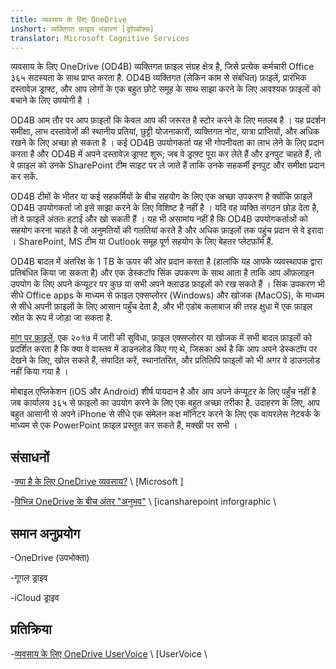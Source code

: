 ```yaml
---
title: व्यवसाय के लिए OneDrive
inshort: व्यक्तिगत फ़ाइल भंडारण [ड्रॉपबॉक्स]
translator: Microsoft Cognitive Services
---
```



व्यवसाय के लिए OneDrive (OD4B) व्यक्तिगत फ़ाइल संग्रह क्षेत्र है, जिसे प्रत्येक कर्मचारी Office ३६५ सदस्यता के साथ प्राप्त करता है. OD4B व्यक्तिगत (लेकिन काम से संबंधित) फ़ाइलें, प्रारंभिक दस्तावेज़ ड्राफ्ट, और आप लोगों के एक बहुत छोटे समूह के साथ साझा करने के लिए आवश्यक फ़ाइलों को बचाने के लिए उपयोगी है ।

OD4B आम तौर पर आप फ़ाइलों कि केवल आप की जरूरत है स्टोर करने के लिए मतलब है । यह प्रदर्शन समीक्षा, लाभ दस्तावेजों की स्थानीय प्रतियां, छुट्टी योजनाकारों, व्यक्तिगत नोट, यात्रा प्राप्तियों, और अधिक रखने के लिए अच्छा हो सकता है । कई OD4B उपयोगकर्ता यह भी गोपनीयता का लाभ लेने के लिए प्रदान करता है और OD4B में अपने दस्तावेज़ ड्राफ्ट शुरू; जब वे ड्राफ़्ट पूरा कर लेते हैं और इनपुट चाहते हैं, तो वे फ़ाइल को उनके SharePoint टीम साइट पर ले जाते हैं ताकि उनके सहकर्मी इनपुट और समीक्षा प्रदान कर सकें.

OD4B टीमों के भीतर या कई सहकर्मियों के बीच सहयोग के लिए एक अच्छा उपकरण है क्योंकि फ़ाइलें OD4B उपयोगकर्ता जो इसे साझा करने के लिए विशिष्ट है नहीं है । यदि वह व्यक्ति संगठन छोड़ देता है, तो वे फ़ाइलें अंततः हटाई और खो सकती हैं । यह भी असामांय नहीं है कि OD4B उपयोगकर्ताओं को सहयोग करना चाहते है जो अनुमतियों की गलतियां करते है और अधिक फ़ाइलों तक पहुंच प्रदान से वे इरादा । SharePoint, MS टीम या Outlook समूह पूर्ण सहयोग के लिए बेहतर प्लेटफ़ॉर्म हैं.

OD4B बादल में अंतरिक्ष के 1 TB के ऊपर की ओर प्रदान करता है (हालांकि यह आपके व्यवस्थापक द्वारा प्रतिबंधित किया जा सकता है) और एक डेस्कटॉप सिंक उपकरण के साथ आता है ताकि आप ऑफ़लाइन उपयोग के लिए अपने कंप्यूटर पर कुछ या सभी अपने क्लाउड फ़ाइलों को रख सकते हैं । सिंक उपकरण भी सीधे Office apps के माध्यम से फ़ाइल एक्सप्लोरर (Windows) और खोजक (MacOS), के माध्यम से सीधे अपनी फ़ाइलों के लिए आसान पहुँच देता है, और भी एडोब कलाबाज की तरह क्षुधा में एक फ़ाइल स्रोत के रूप में जोड़ा जा सकता है. 

[मांग पर फ़ाइलें](https://blogs.office.com/en-us/2017/05/11/introducing-onedrive-files-on-demand-and-additional-features-making-it-easier-to-access-and-share-files/), एक २०१७ में जारी की सुविधा, फ़ाइल एक्सप्लोरर या खोजक में सभी बादल फ़ाइलों को प्रदर्शित करता है कि क्या वे वास्तव में डाउनलोड किए गए थे, जिसका अर्थ है कि आप अपने डेस्कटॉप पर देखने के लिए, खोल सकते हैं, संपादित करें, स्थानांतरित, और प्रतिलिपि फ़ाइलों को भी अगर वे डाउनलोड नहीं किया गया है ।

मोबाइल एप्लिकेशन (iOS और Android) शीर्ष पायदान है और आप अपने कंप्यूटर के लिए पहुँच नहीं है जब कार्यालय ३६५ से फ़ाइलों का उपयोग करने के लिए एक बहुत अच्छा तरीका है. उदाहरण के लिए, आप बहुत आसानी से अपने iPhone से सीधे एक संमेलन कक्ष मॉनिटर करने के लिए एक वायरलेस नेटवर्क के माध्यम से एक PowerPoint फ़ाइल प्रस्तुत कर सकते हैं, मक्खी पर सभी ।

संसाधनों
---------

-[क्या है के लिए OneDrive
    व्यवसाय?](https://support.office.com/en-us/article/What-is-OneDrive-for-Business-187f90af-056f-47c0-9656-cc0ddca7fdc2)
    \ [Microsoft \]

-[विभिन्न OneDrive के बीच अंतर
    "अनुभव"](http://icsh.pt/OneDriveTree) \ [icansharepoint
    inforgraphic \

समान अनुप्रयोग
--------------------

-OneDrive (उपभोक्ता)

-गूगल ड्राइव

-iCloud ड्राइव

प्रतिक्रिया
---------

-[व्यवसाय के लिए OneDrive UserVoice](https://onedrive.uservoice.com/forums/262982-onedrive/category/86090-onedrive-for-business)
    \ [UserVoice \


